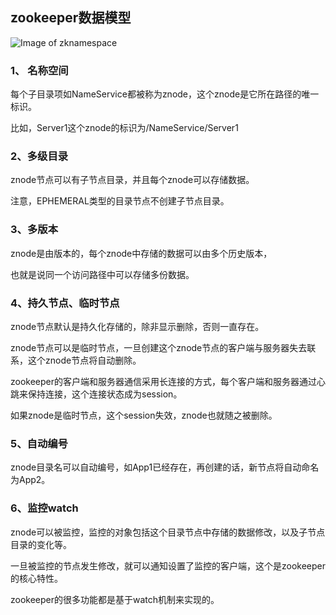 ## zookeeper数据模型
![Image of zknamespace](https://github.com/clonegod/tools/blob/master/images/zknamespace.jpg)

### 
### 1、 名称空间
每个子目录项如NameService都被称为znode，这个znode是它所在路径的唯一标识。

比如，Server1这个znode的标识为/NameService/Server1

### 2、多级目录
znode节点可以有子节点目录，并且每个znode可以存储数据。

注意，EPHEMERAL类型的目录节点不创建子节点目录。

### 3、多版本
znode是由版本的，每个znode中存储的数据可以由多个历史版本，

也就是说同一个访问路径中可以存储多份数据。

### 4、持久节点、临时节点
znode节点默认是持久化存储的，除非显示删除，否则一直存在。

znode节点可以是临时节点，一旦创建这个znode节点的客户端与服务器失去联系，这个znode节点将自动删除。

zookeeper的客户端和服务器通信采用长连接的方式，每个客户端和服务器通过心跳来保持连接，这个连接状态成为session。

如果znode是临时节点，这个session失效，znode也就随之被删除。

### 5、自动编号

znode目录名可以自动编号，如App1已经存在，再创建的话，新节点将自动命名为App2。

### 6、监控watch

znode可以被监控，监控的对象包括这个目录节点中存储的数据修改，以及子节点目录的变化等。

一旦被监控的节点发生修改，就可以通知设置了监控的客户端，这个是zookeeper的核心特性。

zookeeper的很多功能都是基于watch机制来实现的。